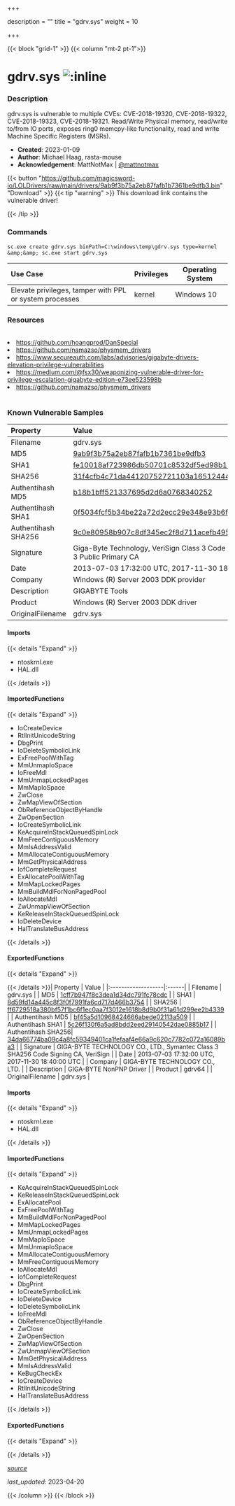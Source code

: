 +++

description = ""
title = "gdrv.sys"
weight = 10

+++


{{< block "grid-1" >}}
{{< column "mt-2 pt-1">}}


# gdrv.sys ![:inline](/images/twitter_verified.png) 


### Description

gdrv.sys is vulnerable to multiple CVEs: CVE-2018-19320, CVE-2018-19322, CVE-2018-19323, CVE-2018-19321. Read/Write Physical memory, read/write to/from IO ports, exposes ring0 memcpy-like functionality,  read and write Machine Specific Registers (MSRs).

- **Created**: 2023-01-09
- **Author**: Michael Haag, rasta-mouse
- **Acknowledgement**: MattNotMax | [@mattnotmax](https://twitter.com/@mattnotmax)

{{< button "https://github.com/magicsword-io/LOLDrivers/raw/main/drivers/9ab9f3b75a2eb87fafb1b7361be9dfb3.bin" "Download" >}}
{{< tip "warning" >}}
This download link contains the vulnerable driver!

{{< /tip >}}

### Commands

```
sc.exe create gdrv.sys binPath=C:\windows\temp\gdrv.sys type=kernel &amp;&amp; sc.exe start gdrv.sys
```

| Use Case | Privileges | Operating System | 
|:---- | ---- | ---- |
| Elevate privileges, tamper with PPL or system processes | kernel | Windows 10 |

### Resources
<br>
<li><a href="https://github.com/hoangprod/DanSpecial">https://github.com/hoangprod/DanSpecial</a></li>
<li><a href="https://github.com/namazso/physmem_drivers">https://github.com/namazso/physmem_drivers</a></li>
<li><a href="https://www.secureauth.com/labs/advisories/gigabyte-drivers-elevation-privilege-vulnerabilities">https://www.secureauth.com/labs/advisories/gigabyte-drivers-elevation-privilege-vulnerabilities</a></li>
<li><a href="https://medium.com/@fsx30/weaponizing-vulnerable-driver-for-privilege-escalation-gigabyte-edition-e73ee523598b">https://medium.com/@fsx30/weaponizing-vulnerable-driver-for-privilege-escalation-gigabyte-edition-e73ee523598b</a></li>
<li><a href="https://github.com/namazso/physmem_drivers">https://github.com/namazso/physmem_drivers</a></li>
<br>

### Known Vulnerable Samples

| Property           | Value |
|:-------------------|:------|
| Filename           | gdrv.sys |
| MD5                | [9ab9f3b75a2eb87fafb1b7361be9dfb3](https://www.virustotal.com/gui/file/9ab9f3b75a2eb87fafb1b7361be9dfb3) |
| SHA1               | [fe10018af723986db50701c8532df5ed98b17c39](https://www.virustotal.com/gui/file/fe10018af723986db50701c8532df5ed98b17c39) |
| SHA256             | [31f4cfb4c71da44120752721103a16512444c13c2ac2d857a7e6f13cb679b427](https://www.virustotal.com/gui/file/31f4cfb4c71da44120752721103a16512444c13c2ac2d857a7e6f13cb679b427) |
| Authentihash MD5   | [b18b1bff521337695d2d6a0768340252](https://www.virustotal.com/gui/search/authentihash%253Ab18b1bff521337695d2d6a0768340252) |
| Authentihash SHA1  | [0f5034fcf5b34be22a72d2ecc29e348e93b6f00f](https://www.virustotal.com/gui/search/authentihash%253A0f5034fcf5b34be22a72d2ecc29e348e93b6f00f) |
| Authentihash SHA256| [9c0e80958b907c8df345ec2f8d711acefb4951ee3e6e84892ecd429f5e1f3acb](https://www.virustotal.com/gui/search/authentihash%253A9c0e80958b907c8df345ec2f8d711acefb4951ee3e6e84892ecd429f5e1f3acb) |
| Signature         | Giga-Byte Technology, VeriSign Class 3 Code Signing 2009-2 CA, VeriSign Class 3 Public Primary CA   |
| Date                | 2013-07-03 17:32:00 UTC, 2017-11-30 18:40:00 UTC |
| Company           | Windows (R) Server 2003 DDK provider |
| Description       | GIGABYTE Tools |
| Product           | Windows (R) Server 2003 DDK driver |
| OriginalFilename  | gdrv.sys |


#### Imports
{{< details "Expand" >}}
* ntoskrnl.exe
* HAL.dll

{{< /details >}}
#### ImportedFunctions
{{< details "Expand" >}}
* IoCreateDevice
* RtlInitUnicodeString
* DbgPrint
* IoDeleteSymbolicLink
* ExFreePoolWithTag
* MmUnmapIoSpace
* IoFreeMdl
* MmUnmapLockedPages
* MmMapIoSpace
* ZwClose
* ZwMapViewOfSection
* ObReferenceObjectByHandle
* ZwOpenSection
* IoCreateSymbolicLink
* KeAcquireInStackQueuedSpinLock
* MmFreeContiguousMemory
* MmIsAddressValid
* MmAllocateContiguousMemory
* MmGetPhysicalAddress
* IofCompleteRequest
* ExAllocatePoolWithTag
* MmMapLockedPages
* MmBuildMdlForNonPagedPool
* IoAllocateMdl
* ZwUnmapViewOfSection
* KeReleaseInStackQueuedSpinLock
* IoDeleteDevice
* HalTranslateBusAddress

{{< /details >}}
#### ExportedFunctions
{{< details "Expand" >}}

{{< /details >}}| Property           | Value |
|:-------------------|:------|
| Filename           | gdrv.sys |
| MD5                | [1cff7b947f8c3dea1d34dc791fc78cdc](https://www.virustotal.com/gui/file/1cff7b947f8c3dea1d34dc791fc78cdc) |
| SHA1               | [8d59fd14a445c8f3f0f7991fa6cd717d466b3754](https://www.virustotal.com/gui/file/8d59fd14a445c8f3f0f7991fa6cd717d466b3754) |
| SHA256             | [ff6729518a380bf57f1bc6f1ec0aa7f3012e1618b8d9b0f31a61d299ee2b4339](https://www.virustotal.com/gui/file/ff6729518a380bf57f1bc6f1ec0aa7f3012e1618b8d9b0f31a61d299ee2b4339) |
| Authentihash MD5   | [bf45a5d10968424666abede02113a509](https://www.virustotal.com/gui/search/authentihash%253Abf45a5d10968424666abede02113a509) |
| Authentihash SHA1  | [5c26f130f6a5ad8bdd2eed29140542dae0885b17](https://www.virustotal.com/gui/search/authentihash%253A5c26f130f6a5ad8bdd2eed29140542dae0885b17) |
| Authentihash SHA256| [34da66774ba09c4a8fc59349401ca1fefaaf4e66a9c620c7782c072a16089ba3](https://www.virustotal.com/gui/search/authentihash%253A34da66774ba09c4a8fc59349401ca1fefaaf4e66a9c620c7782c072a16089ba3) |
| Signature         | GIGA-BYTE TECHNOLOGY CO., LTD., Symantec Class 3 SHA256 Code Signing CA, VeriSign   |
| Date                | 2013-07-03 17:32:00 UTC, 2017-11-30 18:40:00 UTC |
| Company           | GIGA-BYTE TECHNOLOGY CO., LTD. |
| Description       | GIGA-BYTE NonPNP Driver |
| Product           | gdrv64 |
| OriginalFilename  | gdrv.sys |


#### Imports
{{< details "Expand" >}}
* ntoskrnl.exe
* HAL.dll

{{< /details >}}
#### ImportedFunctions
{{< details "Expand" >}}
* KeAcquireInStackQueuedSpinLock
* KeReleaseInStackQueuedSpinLock
* ExAllocatePool
* ExFreePoolWithTag
* MmBuildMdlForNonPagedPool
* MmMapLockedPages
* MmUnmapLockedPages
* MmMapIoSpace
* MmUnmapIoSpace
* MmAllocateContiguousMemory
* MmFreeContiguousMemory
* IoAllocateMdl
* IofCompleteRequest
* DbgPrint
* IoCreateSymbolicLink
* IoDeleteDevice
* IoDeleteSymbolicLink
* IoFreeMdl
* ObReferenceObjectByHandle
* ZwClose
* ZwOpenSection
* ZwMapViewOfSection
* ZwUnmapViewOfSection
* MmGetPhysicalAddress
* MmIsAddressValid
* KeBugCheckEx
* IoCreateDevice
* RtlInitUnicodeString
* HalTranslateBusAddress

{{< /details >}}
#### ExportedFunctions
{{< details "Expand" >}}

{{< /details >}}


[*source*](https://github.com/magicsword-io/LOLDrivers/tree/main/yaml/gdrv.yaml)

*last_updated:* 2023-04-20








{{< /column >}}
{{< /block >}}
